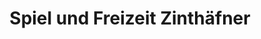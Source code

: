 ---
title: "Spiel und Freizeit Zinthäfner"
url: /ludwigsburg/spiel-und-freizeit-zinthaefner/
shop: Spielzeug
---